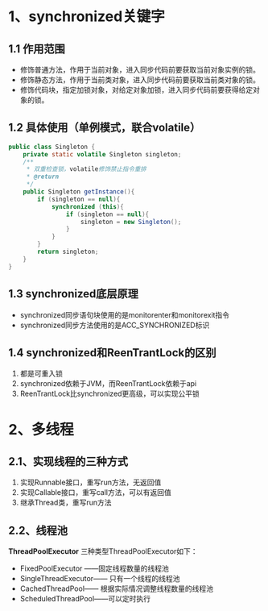 # 1、synchronized关键字
## 1.1 作用范围

 - 修饰普通方法，作用于当前对象，进入同步代码前要获取当前对象实例的锁。
 - 修饰静态方法，作用于当前类对象，进入同步代码前要获取当前类对象的锁。
 - 修饰代码块，指定加锁对象，对给定对象加锁，进入同步代码前要获得给定对象的锁。

## 1.2 具体使用（单例模式，联合volatile）
```java
public class Singleton {
    private static volatile Singleton singleton;
    /**
     * 双重检查锁，volatile修饰禁止指令重排
     * @return
     */
    public Singleton getInstance(){
        if (singleton == null){
            synchronized (this){
                if (singleton == null){
                    singleton = new Singleton();
                }
            }
        }
        return singleton;
    }
}
```
## 1.3 synchronized底层原理

 - synchronized同步语句块使用的是monitorenter和monitorexit指令
 - synchronized同步方法使用的是ACC_SYNCHRONIZED标识

## 1.4 synchronized和ReenTrantLock的区别

 1. 都是可重入锁
 2. synchronized依赖于JVM，而ReenTrantLock依赖于api
 3. ReenTrantLock比synchronized更高级，可以实现公平锁

# 2、多线程
## 2.1、实现线程的三种方式

 1. 实现Runnable接口，重写run方法，无返回值
 2. 实现Callable接口，重写call方法，可以有返回值
 3. 继承Thread类，重写run方法

 ## 2.2、线程池
 **ThreadPoolExecutor**
 三种类型ThreadPoolExecutor如下：
 
- FixedPoolExecutor ——固定线程数量的线程池
- SingleThreadExecutor—— 只有一个线程的线程池
- CachedThreadPool—— 根据实际情况调整线程数量的线程池
- ScheduledThreadPool——可以定时执行

 
